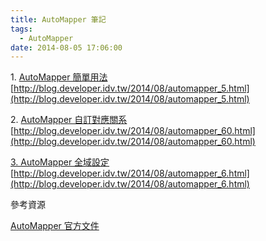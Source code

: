 ```yaml
---
title: AutoMapper 筆記
tags:
  - AutoMapper
date: 2014-08-05 17:06:00
---
```


1\. [AutoMapper 簡單用法](http://blog.developer.idv.tw/2014/08/automapper_5.html)
[http://blog.developer.idv.tw/2014/08/automapper_5.html](http://blog.developer.idv.tw/2014/08/automapper_5.html)

2\. [AutoMapper 自訂對應關系](http://blog.developer.idv.tw/2014/08/automapper_60.html)
[http://blog.developer.idv.tw/2014/08/automapper_60.html](http://blog.developer.idv.tw/2014/08/automapper_60.html)

[3\. AutoMapper 全域設定](http://blog.developer.idv.tw/2014/08/automapper_6.html)
[http://blog.developer.idv.tw/2014/08/automapper_6.html](http://blog.developer.idv.tw/2014/08/automapper_6.html)

參考資源

[AutoMapper 官方文件](https://github.com/AutoMapper/AutoMapper/wiki)